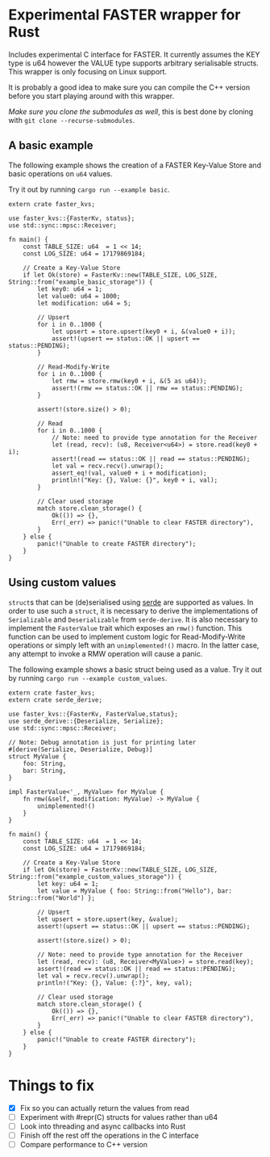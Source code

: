 # Experimental FASTER wrapper for Rust

Includes experimental C interface for FASTER. It currently assumes the KEY type is u64 however the VALUE type supports arbitrary serialisable structs. This wrapper is only focusing on Linux support.


It is probably a good idea to make sure you can compile the C++ version before you start playing around with this wrapper.

*Make sure you clone the submodules as well*, this is best done by cloning with `git clone --recurse-submodules`.


## A basic example

The following example shows the creation of a FASTER Key-Value Store and basic operations on `u64` values.

Try it out by running `cargo run --example basic`.

```rust,no_run
extern crate faster_kvs;

use faster_kvs::{FasterKv, status};
use std::sync::mpsc::Receiver;

fn main() {
    const TABLE_SIZE: u64  = 1 << 14;
    const LOG_SIZE: u64 = 17179869184;

    // Create a Key-Value Store
    if let Ok(store) = FasterKv::new(TABLE_SIZE, LOG_SIZE, String::from("example_basic_storage")) {
        let key0: u64 = 1;
        let value0: u64 = 1000;
        let modification: u64 = 5;

        // Upsert
        for i in 0..1000 {
            let upsert = store.upsert(key0 + i, &(value0 + i));
            assert!(upsert == status::OK || upsert == status::PENDING);
        }

        // Read-Modify-Write
        for i in 0..1000 {
            let rmw = store.rmw(key0 + i, &(5 as u64));
            assert!(rmw == status::OK || rmw == status::PENDING);
        }

        assert!(store.size() > 0);

        // Read
        for i in 0..1000 {
            // Note: need to provide type annotation for the Receiver
            let (read, recv): (u8, Receiver<u64>) = store.read(key0 + i);
            assert!(read == status::OK || read == status::PENDING);
            let val = recv.recv().unwrap();
            assert_eq!(val, value0 + i + modification);
            println!("Key: {}, Value: {}", key0 + i, val);
        }

        // Clear used storage
        match store.clean_storage() {
            Ok(()) => {},
            Err(_err) => panic!("Unable to clear FASTER directory"),
        }
    } else {
        panic!("Unable to create FASTER directory");
    }
}
```

## Using custom values
`struct`s that can be (de)serialised using [serde](https://crates.rs/crates/serde) are supported as values. In order to use such a `struct`, it is necessary to derive the implementations of `Serializable` and `Deserializable` from `serde-derive`. It is also necessary to implement the `FasterValue` trait which exposes an `rmw()` function. This function can be used to implement custom logic for Read-Modify-Write operations or simply left with an `unimplemented!()` macro. In the latter case, any attempt to invoke a RMW operation will cause a panic.

The following example shows a basic struct being used as a value. Try it out by running `cargo run --example custom_values`.

```rust,no_run
extern crate faster_kvs;
extern crate serde_derive;

use faster_kvs::{FasterKv, FasterValue,status};
use serde_derive::{Deserialize, Serialize};
use std::sync::mpsc::Receiver;

// Note: Debug annotation is just for printing later
#[derive(Serialize, Deserialize, Debug)]
struct MyValue {
    foo: String,
    bar: String,
}

impl FasterValue<'_, MyValue> for MyValue {
    fn rmw(&self, modification: MyValue) -> MyValue {
        unimplemented!()
    }
}

fn main() {
    const TABLE_SIZE: u64  = 1 << 14;
    const LOG_SIZE: u64 = 17179869184;

    // Create a Key-Value Store
    if let Ok(store) = FasterKv::new(TABLE_SIZE, LOG_SIZE, String::from("example_custom_values_storage")) {
        let key: u64 = 1;
        let value = MyValue { foo: String::from("Hello"), bar: String::from("World") };

        // Upsert
        let upsert = store.upsert(key, &value);
        assert!(upsert == status::OK || upsert == status::PENDING);

        assert!(store.size() > 0);

        // Note: need to provide type annotation for the Receiver
        let (read, recv): (u8, Receiver<MyValue>) = store.read(key);
        assert!(read == status::OK || read == status::PENDING);
        let val = recv.recv().unwrap();
        println!("Key: {}, Value: {:?}", key, val);

        // Clear used storage
        match store.clean_storage() {
            Ok(()) => {},
            Err(_err) => panic!("Unable to clear FASTER directory"),
        }
    } else {
        panic!("Unable to create FASTER directory");
    }
}
```

# Things to fix

- [x] Fix so you can actually return the values from read
- [ ] Experiment with #repr(C) structs for values rather than u64
- [ ] Look into threading and async callbacks into Rust
- [ ] Finish off the rest off the operations in the C interface
- [ ] Compare performance to C++ version
